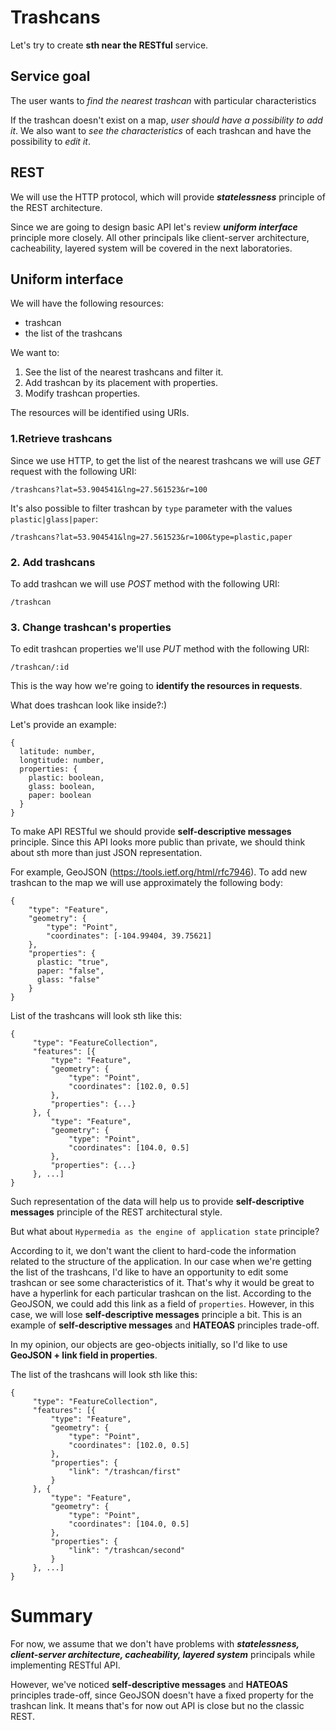 
# Trashcans

Let's try to create __sth near the RESTful__ service.

## Service goal

The user wants to *find the nearest trashcan* with particular characteristics

If the trashcan doesn't exist on a map, *user should have a possibility to add it*.
We also want to *see the characteristics* of each trashcan and have the possibility to *edit it*.

## REST

We will use the HTTP protocol, which will provide __*statelessness*__ principle of the REST architecture.

Since we are going to design basic API let's review __*uniform interface*__ principle more closely. All other principals like client-server architecture, cacheability, layered system will be covered in the next laboratories.

## Uniform interface 

We will have the following resources:
- trashcan
- the list of the trashcans

We want to:
1. See the list of the nearest trashcans and filter it.
2. Add trashcan by its placement with properties.
3. Modify trashcan properties.

The resources will be identified using URIs.

### 1.Retrieve trashcans 

Since we use HTTP, to get the list of the nearest trashcans we will use *GET* request with the following URI:

`/trashcans?lat=53.904541&lng=27.561523&r=100`

It's also possible to filter trashcan by `type` parameter with the values `plastic|glass|paper`:

`/trashcans?lat=53.904541&lng=27.561523&r=100&type=plastic,paper`

### 2. Add trashcans

To add trashcan we will use *POST* method with the following URI:

`/trashcan`

### 3. Change trashcan's properties

To edit trashcan properties we'll use *PUT* method with the following URI:

`/trashcan/:id`

This is the way how we're going to __identify the resources in requests__.


What does trashcan look like inside?:)

Let's provide an example:

```
{
  latitude: number,
  longtitude: number,
  properties: {
    plastic: boolean,
    glass: boolean,
    paper: boolean
  }
}
```


To make API RESTful we should provide __self-descriptive messages__ principle.
Since this API looks more public than private, we should think about sth more than just JSON representation.

For example, GeoJSON (https://tools.ietf.org/html/rfc7946).
To add new trashcan to the map we will use approximately the following body:
```
{
    "type": "Feature",
    "geometry": {
        "type": "Point",
        "coordinates": [-104.99404, 39.75621]
    },
    "properties": {
      plastic: "true",
      paper: "false",
      glass: "false"
    }
}
```

List of the trashcans will look sth like this:
```
{
     "type": "FeatureCollection",
     "features": [{
         "type": "Feature",
         "geometry": {
             "type": "Point",
             "coordinates": [102.0, 0.5]
         },
         "properties": {...}
     }, {
         "type": "Feature",
         "geometry": {
             "type": "Point",
             "coordinates": [104.0, 0.5]
         },
         "properties": {...}
     }, ...]
}

```

Such representation of the data will help us to provide __self-descriptive messages__ principle of the REST architectural style.

But what about `Hypermedia as the engine of application state` principle?

According to it, we don't want the client to hard-code the information related to the structure of the application.
In our case when we're getting the list of the trashcans, I'd like to have an opportunity to edit some trashcan or see some characteristics of it. That's why it would be great to have a hyperlink for each particular trashcan on the list.
According to the GeoJSON, we could add this link as a field of `properties`. However, in this case, we will lose __self-descriptive messages__ principle a bit. This is an example of __self-descriptive messages__ and __HATEOAS__ 
principles trade-off.

In my opinion, our objects are geo-objects initially, so I'd like to use **GeoJSON + link field in properties**.

The list of the trashcans will look sth like this:
```
{
     "type": "FeatureCollection",
     "features": [{
         "type": "Feature",
         "geometry": {
             "type": "Point",
             "coordinates": [102.0, 0.5]
         },
         "properties": {
             "link": "/trashcan/first"
         }
     }, {
         "type": "Feature",
         "geometry": {
             "type": "Point",
             "coordinates": [104.0, 0.5]
         },
         "properties": {
             "link": "/trashcan/second"
         }
     }, ...]
}

```

# Summary

For now, we assume that we don't have problems with __*statelessness, client-server architecture, cacheability, layered system*__ principals while implementing RESTful API.

However, we've noticed  __self-descriptive messages__ and __HATEOAS__ principles trade-off, since GeoJSON doesn't have a fixed property for the trashcan link. It means that's for now out API is close but no the classic REST.
